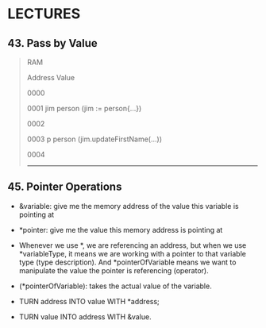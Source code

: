 # LECTURES

## 43. Pass by Value
> RAM
>
> Address            Value
>
> 0000              
>
> 0001               jim person (jim := person{...})
>
> 0002
>
> 0003               p person (jim.updateFirstName(...))
>
> 0004
>
> -----------------------------------------

## 45. Pointer Operations
- &variable: give me the memory address of the value this variable is pointing at
- *pointer: give me the value this memory address is pointing at

- Whenever we use *, we are referencing an address, but when we use *variableType, it means we are working with a pointer to that variable type (type description). And *pointerOfVariable means we want to manipulate the value the pointer is referencing (operator).

- (*pointerOfVariable): takes the actual value of the variable.

- TURN address INTO value WITH *address;
- TURN value INTO address WITH &value.